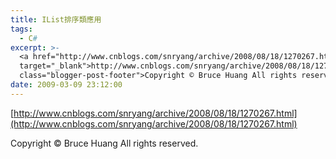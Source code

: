```yaml
---
title: IList排序類應用
tags:
  - C#
excerpt: >-
  <a href="http://www.cnblogs.com/snryang/archive/2008/08/18/1270267.html"
  target="_blank">http://www.cnblogs.com/snryang/archive/2008/08/18/1270267.html</a><div
  class="blogger-post-footer">Copyright © Bruce Huang All rights reserved.</div>
date: 2009-03-09 23:12:00
---
```


[http://www.cnblogs.com/snryang/archive/2008/08/18/1270267.html](http://www.cnblogs.com/snryang/archive/2008/08/18/1270267.html)

Copyright © Bruce Huang All rights reserved.
<!-- more -->
